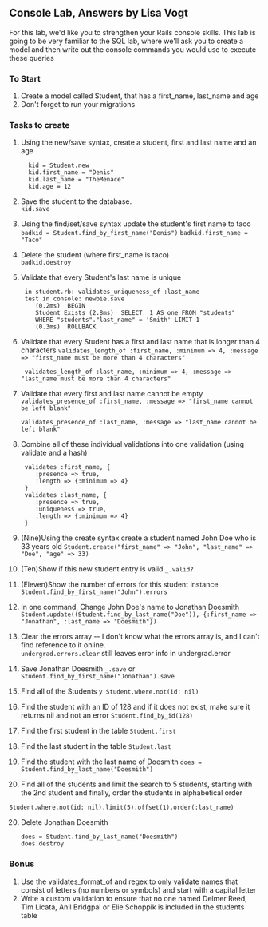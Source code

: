 ## Console Lab, Answers by Lisa Vogt

For this lab, we'd like you to strengthen your Rails console skills. This lab is going to be very familiar to the SQL lab, where we'll ask you to create a model and then write out the console commands you would use to execute these queries

### To Start

1. Create a model called Student, that has a first_name, last_name and age
2. Don't forget to run your migrations

### Tasks to create

1. Using the new/save syntax, create a student, first and last name and an age     

		 kid = Student.new
 		 kid.first_name = "Denis"
 		 kid.last_name = "TheMenace"
 		 kid.age = 12
 		
2. Save the student to the database.  
		`kid.save`

3. Using the find/set/save syntax update the student's first name to taco  
		`badkid = Student.find_by_first_name("Denis")`
		`badkid.first_name = "Taco"`
4. Delete the student (where first_name is taco)  
		`badkid.destroy`
5. Validate that every Student's last name is unique  
 
		in student.rb: validates_uniqueness_of :last_name
		test in console: newbie.save
		   (0.2ms)  BEGIN
		   Student Exists (2.8ms)  SELECT  1 AS one FROM "students"
		   WHERE "students"."last_name" = 'Smith' LIMIT 1
		   (0.3ms)  ROLLBACK
6. Validate that every Student has a first and last name that is longer than 4 characters
        `validates_length_of :first_name, :minimum => 4, :message => "first_name must be more than 4 characters"`
        
      ` validates_length_of :last_name, :minimum => 4, :message => "last_name must be more than 4 characters"`

7. Validate that every first and last name cannot be empty
`	validates_presence_of :first_name, :message => "first_name cannot be left blank"`  

	`validates_presence_of :last_name, :message => "last_name cannot be left blank"`

7. Combine all of these individual validations into one validation (using validate and a hash) 	  

		validates :first_name, {
		   :presence => true,
		   :length => {:minimum => 4}
		}
		validates :last_name, {
		   :presence => true,
		   :uniqueness => true,
		   :length => {:minimum => 4}
		}

9. (Nine)Using the create syntax create a student named John Doe who is 33 years old
`Student.create("first_name" => "John", "last_name" => "Doe", "age" => 33)`
10. (Ten)Show if this new student entry is valid 
`_.valid?`
10. (Eleven)Show the number of errors for this student instance
`Student.find_by_first_name("John").errors`
11. In one command, Change John Doe's name to Jonathan Doesmith 
	`Student.update((Student.find_by_last_name("Doe")), {:first_name => "Jonathan", :last_name => "Doesmith"})`
12. Clear the errors array 
 -- I don't know what the errors array is, and I can't find reference to it online.  
`undergrad.errors.clear` still leaves error info in undergrad.error
13. Save Jonathan Doesmith
`_.save` or `Student.find_by_first_name("Jonathan").save`
15. Find all of the Students
`y Student.where.not(id: nil)`
16. Find the student with an ID of 128 and if it does not exist, make sure it returns nil and not an error
`Student.find_by_id(128)  `
17. Find the first student in the table `Student.first`
18. Find the last student in the table `Student.last`
19. Find the student with the last name of Doesmith `does = Student.find_by_last_name("Doesmith")`
21. Find all of the students and limit the search to 5 students, starting with the 2nd student and finally, order the students in alphabetical order  

`Student.where.not(id: nil).limit(5).offset(1).order(:last_name)`

20. Delete Jonathan Doesmith  

  		does = Student.find_by_last_name("Doesmith")
 		does.destroy

### Bonus
1. Use the validates_format_of and regex to only validate names that consist of letters (no numbers or symbols) and start with a capital letter
2. Write a custom validation to ensure that no one named Delmer Reed, Tim Licata, Anil Bridgpal or Elie Schoppik is included in the students table


